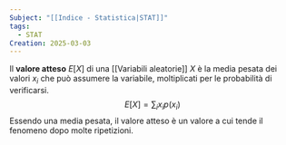 ```yaml
---
Subject: "[[Indice - Statistica|STAT]]"
tags:
  - STAT
Creation: 2025-03-03
---
```

Il **valore atteso** $E[X]$ di una [[Variabili aleatorie]] $X$ è la media pesata dei valori $x_i$ che può assumere la variabile, moltiplicati per le probabilità di verificarsi.
$$E[X]=\sum_{i}x_{i}p(x_{i})$$
Essendo una media pesata, il valore atteso è un valore a cui tende il fenomeno dopo molte ripetizioni.